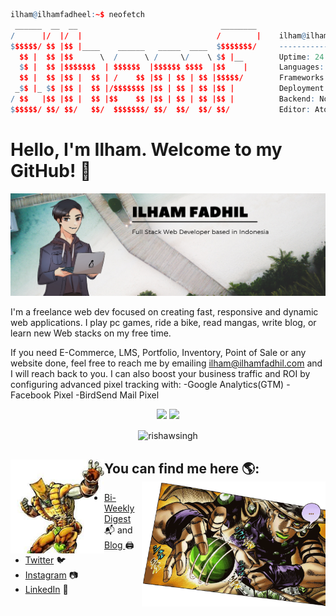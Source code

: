 ```r
ilham@ilhamfadheel:~$ neofetch
 ______  __  __                                ________ 
/      |/  |/  |                              /        |    ilham@ilhamfadheel
$$$$$$/ $$ |$$ |____    ______   _____  ____  $$$$$$$$/     -------------------
  $$ |  $$ |$$      \  /      \ /     \/    \ $$ |__        Uptime: 24 Years
  $$ |  $$ |$$$$$$$  | $$$$$$  |$$$$$$ $$$$  |$$    |       Languages: Python, Java, C++
  $$ |  $$ |$$ |  $$ | /    $$ |$$ | $$ | $$ |$$$$$/        Frameworks: React, Gatsby, Next, WordPress
 _$$ |_ $$ |$$ |  $$ |/$$$$$$$ |$$ | $$ | $$ |$$ |          Deployment: AWS, Netlify, Vercel
/ $$   |$$ |$$ |  $$ |$$    $$ |$$ | $$ | $$ |$$ |          Backend: Node, PHP, Mongo, Apache
$$$$$$/ $$/ $$/   $$/  $$$$$$$/ $$/  $$/  $$/ $$/           Editor: Atom/VSCode
```

# Hello, I'm Ilham. Welcome to my GitHub! 👋

<img src="Ilham Fadhil.png" alt="Ilham Fadhil Github's Banner">

I'm a freelance web dev focused on creating fast, responsive and dynamic web applications. I play pc games, ride a bike, read mangas, write blog, or learn new Web stacks on my free time. 

If you need E-Commerce, LMS, Portfolio, Inventory, Point of Sale or any website done, feel free to reach me by emailing ilham@ilhamfadhil.com and I will reach back to you. 
I can also boost your business traffic and ROI by configuring advanced pixel tracking with: 
-Google Analytics(GTM) 
-Facebook Pixel 
-BirdSend Mail Pixel


<p float="center" align="center">
  <img  src="https://github-readme-stats.vercel.app/api?username=ilhamfadheel&show_icons=true&theme=dark&count_private=true&hide=contribs,issue" />
  <img  src="https://github-readme-stats.vercel.app/api/top-langs/?username=ilhamfadheel&layout=compact&theme=dark" />
</p>
<p align="center"><img align="center" src="https://github-readme-streak-stats.herokuapp.com/?user=ilhamfadheel" alt="rishawsingh" /></p>

## You can find me here 🌎: <img align="left" width="150" height="150" src="dio-stand.jpeg"> <img align="right" height="200" src="gyro-zeppeli.gif"> 
- <a href="https://digest.ilhamfadhil.com/">Bi-Weekly Digest</a> 📬 and <a href="https://ilhamfadhil.com/blog"> Blog </a>🖨
- <a href="https://www.twitter.com/ilhamfadheel">Twitter</a> 🐦
- <a href="https://www.instagram.com/ilhamfadheel">Instagram</a> 📷
- <a href="https://www.linkedin.com/in/ilhamfadheel/">LinkedIn</a> 💼